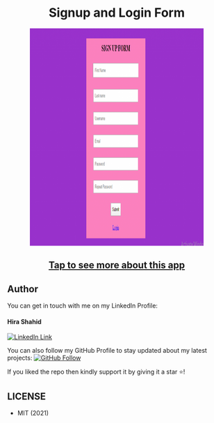 <h1 align="center">Signup and Login Form</h1>
<a href="#">
  <div align="center" >
    <img src="ss.png" width='400' height = '500'/>
  </div>
</a>

## <h2 align = "center"> [Tap to see more about this app](https://hirashahid.thecloudsoft.com/htmlcssjs-signupandlogin/)</h2>

## Author
You can get in touch with me on my LinkedIn Profile:

#### Hira Shahid
[![LinkedIn Link](https://img.shields.io/badge/Connect-thehirashahid-blue.svg?logo=linkedin&longCache=true&style=social&label=Connect
)](https://www.linkedin.com/in/thehirashahid)

You can also follow my GitHub Profile to stay updated about my latest projects: [![GitHub Follow](https://img.shields.io/badge/Connect-hirashahid-blue.svg?logo=Github&longCache=true&style=social&label=Follow)](https://github.com/hirashahid)

If you liked the repo then kindly support it by giving it a star ⭐!

## LICENSE
- MIT (2021)
